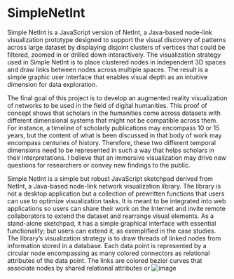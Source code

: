 # SimpleNetInt
Simple NetInt is a JavaScript version of NetInt, a Java-based node-link visualization prototype designed to support the visual discovery of patterns across large dataset by displaying disjoint clusters of vertices that could be filtered, zoomed in or drilled down interactively. The visualization strategy used in Simple NetInt is to place clustered nodes in independent 3D spaces and draw links between nodes across multiple spaces. The result is a simple graphic user interface that enables visual depth as an intuitive dimension for data exploration.

The final goal of this project is to develop an augmented reality visualization of networks to be used in the field of digital humanities. This proof of concept shows that scholars in the humanities come across datasets with different dimensional systems that might not be compatible across them. For instance, a timeline of scholarly publications may encompass 10 or 15 years, but the content of what is been discussed in that body of work may encompass centuries of history. Therefore, these two different temporal dimensions need to be represented in such a way that helps scholars in their interpretations. I believe that an immersive visualization may drive new questions for researchers or convey new findings to the public.

Simple NetInt is a simple but robust JavaScript sketchpad derived from NetInt, a Java-based node-link network visualization library.  The library is not a desktop application but a collection of prewritten functions that users can use to optimize visualization tasks. It is meant to be integrated into web applications so users can share their work on the Internet and invite remote collaborators to extend the dataset and rearrange visual elements.  As a stand-alone sketchpad, it has a simple graphical interface with essential functionality; but users can extend it, as exemplified in the case studies. The library’s visualization strategy is to draw threads of linked nodes from information stored in a database. Each data point is represented by a circular node encompassing as many colored connectors as relational attributes of the data point. The links are colored bezier curves that associate nodes by shared relational attributes or ![image](https://user-images.githubusercontent.com/10836823/165643623-2d6f2f06-da79-4c63-87be-638438cf0375.png)
